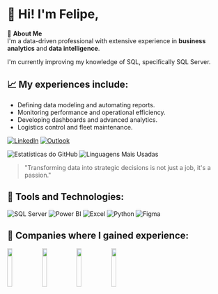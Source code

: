 # 👋 Hi! I'm Felipe,

🎯 **About Me**  
I'm a data-driven professional with extensive experience in **business analytics** and **data intelligence**.

I'm currently improving my knowledge of SQL, specifically SQL Server.

## 📈 **My experiences include:**

- Defining data modeling and automating reports.
- Monitoring performance and operational efficiency.
- Developing dashboards and advanced analytics.
- Logistics control and fleet maintenance.

[![LinkedIn](https://img.shields.io/badge/LinkedIn-0077B5?style=for-the-badge&logo=linkedin&logoColor=white)](https://www.linkedin.com/in/wfcs93/)
[![Outlook](https://img.shields.io/badge/Outlook-0078D4?style=for-the-badge&logo=microsoftoutlook&logoColor=white)](mailto:felipesilva@fluxbi.com.br)

![Estatísticas do GitHub](https://github-readme-stats.vercel.app/api?username=wfcs&show_icons=true&theme=radical)
![Linguagens Mais Usadas](https://github-readme-stats.vercel.app/api/top-langs/?username=wfcs&layout=compact&theme=radical)

> 
> "Transforming data into strategic decisions is not just a job, it's a passion."
> 

## 🌟 Tools and Technologies:

![SQL Server](https://img.shields.io/badge/SQL_Server-CC2927?style=for-the-badge&logo=microsoftsqlserver&logoColor=black) 
![Power BI](https://img.shields.io/badge/Power_BI-F2C811?style=for-the-badge&logo=powerbi&logoColor=black) 
![Excel](https://img.shields.io/badge/Excel-217346?style=for-the-badge&logo=microsoftexcel&logoColor=black) 
![Python](https://img.shields.io/badge/Python-F2C811?style=for-the-badge&logo=python&logoColor=black) 
![Figma](https://img.shields.io/badge/Figma-0000?style=for-the-badge&logo=figma&logoColor=black)

## 🏢 **Companies where I gained experience:**

<img src="https://github.com/user-attachments/assets/06aaca93-9117-49fe-a97e-3214811e4257" width="15%" height="15%" /> <img src="https://github.com/user-attachments/assets/edf8bc58-df8a-472b-8f7b-fd3f5bed6d0e" width="15%" height="15%" /> <img src="https://github.com/user-attachments/assets/4328bd93-54f3-4afa-b12a-538364132792" width="15%" height="15%" /> <img src="https://github.com/user-attachments/assets/1cd4a2f6-dce0-41bc-b0bf-c1902abde9c8" width="15%" height="15%" />
